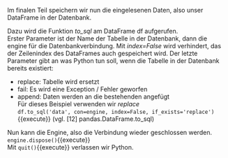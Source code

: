 Im finalen Teil speichern wir nun die eingelesenen Daten, also unser DataFrame in der Datenbank.  

Dazu wird die Funktion *to_sql* am DataFrame df aufgerufen.  
Erster Parameter ist der Name der Tabelle in der Datenbank, dann die engine für die Datenbankverbindung. Mit *index=False* wird verhindert, das der Zeilenindex des DataFrames auch gespeichert wird. Der letzte Parameter gibt an was Python tun soll, wenn die Tabelle in der Datenbank bereits existiert:
- replace: Tabelle wird ersetzt
- fail: Es wird eine Exception / Fehler geworfen
- append: Daten werden an die bestehenden angefügt  
Für dieses Beispiel verwenden wir *replace*  
`df.to_sql('data', con=engine, index=False, if_exists='replace')`{{execute}} (vgl. [12] pandas.DataFrame.to_sql)    

Nun kann die Engine, also die Verbindung wieder geschlossen werden. `engine.dispose()`{{execute}}  
Mit `quit()`{{execute}} verlassen wir Python.